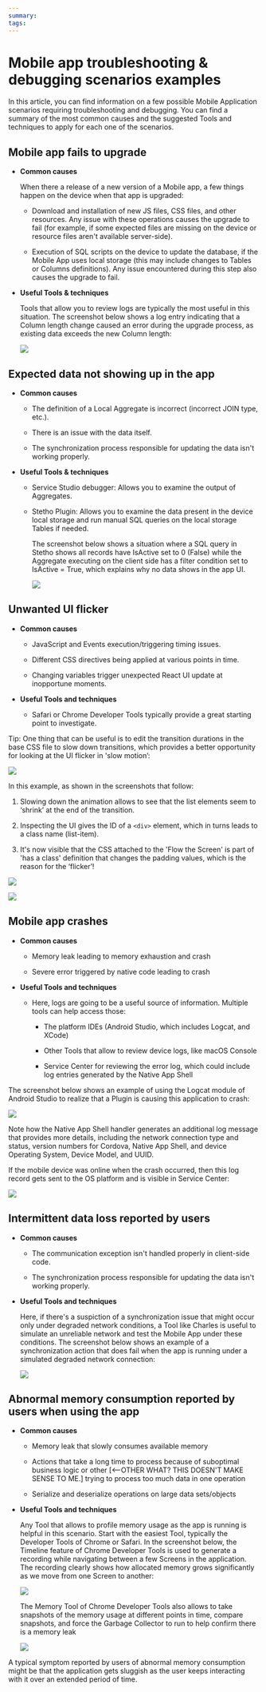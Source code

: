 ```yaml
---
summary:
tags:
---
```


# Mobile app troubleshooting & debugging scenarios examples

In this article, you can find information on a few possible Mobile Application scenarios requiring troubleshooting and debugging. You can find a summary of the most common causes and the suggested Tools and techniques to apply for each one of the scenarios. 

## Mobile app fails to upgrade

* **Common causes**

    When there a release of a new version of a Mobile app, a few things happen on the device when that app is upgraded:

    * Download and installation of new JS files, CSS files, and other resources. Any issue with these operations causes the upgrade to fail (for example, if some expected files are missing on the device or resource files aren't available server-side).

    * Execution of SQL scripts on the device to update the database, if the Mobile App uses local storage (this may include changes to Tables or Columns definitions). Any issue encountered during this step also causes the upgrade to fail.

* **Useful Tools & techniques**

    Tools that allow you to review logs are typically the most useful in this situation. The screenshot below shows a log entry indicating that a Column length change caused an error during the upgrade process, as existing data exceeds the new Column length:

    ![](images/OutSystems_provides_rich_13.png)

## Expected data not showing up in the app

* **Common causes**

    * The definition of a Local Aggregate is incorrect (incorrect JOIN type, etc.).

    * There is an issue with the data itself.

    * The synchronization process responsible for updating the data isn't working properly.

* **Useful Tools & techniques**

    * Service Studio debugger: Allows you to examine the output of Aggregates.

    * Stetho Plugin: Allows you to examine the data present in the device local storage and run manual SQL queries on the local storage Tables if needed.

        The screenshot below shows a situation where a SQL query in Stetho shows all records have IsActive set to 0 (False) while the Aggregate executing on the client side has a filter condition set to IsActive = True, which explains why no data shows in the app UI.

        ![](images/OutSystems_provides_rich_14.png)

## Unwanted UI flicker

* **Common causes**

    * JavaScript and Events execution/triggering timing issues.

    * Different CSS directives being applied at various points in time.

    * Changing variables trigger unexpected React UI update at inopportune moments.

* **Useful Tools and techniques**

    * Safari or Chrome Developer Tools typically provide a great starting point to investigate.

Tip: One thing that can be useful is to edit the transition durations in the base CSS file to slow down transitions, which provides a better opportunity for looking at the UI flicker in 'slow motion’:

![](images/OutSystems_provides_rich_15.png)

In this example, as shown in the screenshots that follow:

1. Slowing down the animation allows to see that the list elements seem to ‘shrink’ at the end of the transition.

1. Inspecting the UI gives the ID of a `<div>` element, which in turns leads to a class name (list-item).

1. It's now visible that the CSS attached to the 'Flow the Screen' is part of 'has a class' definition that changes the padding values, which is the reason for the ‘flicker’!

![](images/OutSystems_provides_rich_16.gif)

![](images/OutSystems_provides_rich_17.png)

## Mobile app crashes

* **Common causes**

    * Memory leak leading to memory exhaustion and crash

    * Severe error triggered by native code leading to crash

* **Useful Tools and techniques**

    * Here, logs are going to be a useful source of information. Multiple tools can help access those:

        * The platform IDEs (Android Studio, which includes Logcat, and XCode)

        * Other Tools that allow to review device logs, like macOS Console

        * Service Center for reviewing the error log, which could include log entries generated by the Native App Shell

The screenshot below shows an example of using the Logcat module of Android Studio to realize that a Plugin is causing this application to crash:

![](images/OutSystems_provides_rich_18.png)

Note how the Native App Shell handler generates an additional log message that provides more details, including the network connection type and status, version numbers for Cordova, Native App Shell, and device Operating System, Device Model, and UUID. 

If the mobile device was online when the crash occurred, then this log record gets sent to the OS platform and is visible in Service Center:

![](images/OutSystems_provides_rich_19.png)

## Intermittent data loss reported by users

* **Common causes**

    * The communication exception isn't handled properly in client-side code.

    * The synchronization process responsible for updating the data isn't working properly.

* **Useful Tools and techniques**

    Here, if there's a suspiction of a synchronization issue that might occur only under degraded network conditions, a Tool like Charles is useful to simulate an unreliable network and test the Mobile App under these conditions. The screenshot below shows an example of a synchronization action that does fail when the app is running under a simulated degraded network connection:

    ![](images/OutSystems_provides_rich_20.png)

## Abnormal memory consumption reported by users when using the app

* **Common causes**

    * Memory leak that slowly consumes available memory

    * Actions that take a long time to process because of suboptimal business logic or other [<--OTHER WHAT? THIS DOESN'T MAKE SENSE TO ME.] trying to process too much data in one operation

    * Serialize and deserialize operations on large data sets/objects

* **Useful Tools and techniques**

    Any Tool that allows to profile memory usage as the app is running is helpful in this scenario. Start with the easiest Tool, typically the Developer Tools of Chrome or Safari. In the screenshot below, the Timeline feature of Chrome Developer Tools is used to generate a recording while navigating between a few Screens in the application. The recording clearly shows how allocated memory grows significantly as we move from one Screen to another:
 
    ![](images/OutSystems_provides_rich_21.png)

    The Memory Tool of Chrome Developer Tools also allows to take snapshots of the memory usage at different points in time, compare snapshots, and force the Garbage Collector to run to help confirm there is a memory leak 

    ![](images/OutSystems_provides_rich_22.png)

<div class="info" markdown="1">
A typical symptom reported by users of abnormal memory consumption might be that the application gets sluggish as the user keeps interacting with it over an extended period of time.
</div>

